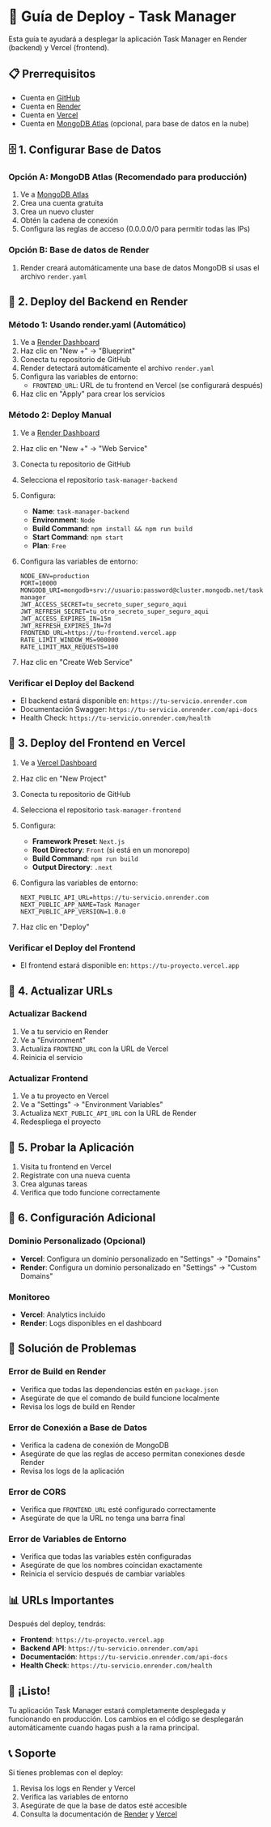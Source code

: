 # 🚀 Guía de Deploy - Task Manager

Esta guía te ayudará a desplegar la aplicación Task Manager en Render (backend) y Vercel (frontend).

## 📋 Prerrequisitos

- Cuenta en [GitHub](https://github.com)
- Cuenta en [Render](https://render.com)
- Cuenta en [Vercel](https://vercel.com)
- Cuenta en [MongoDB Atlas](https://www.mongodb.com/atlas) (opcional, para base de datos en la nube)

## 🗄️ 1. Configurar Base de Datos

### Opción A: MongoDB Atlas (Recomendado para producción)
1. Ve a [MongoDB Atlas](https://www.mongodb.com/atlas)
2. Crea una cuenta gratuita
3. Crea un nuevo cluster
4. Obtén la cadena de conexión
5. Configura las reglas de acceso (0.0.0.0/0 para permitir todas las IPs)

### Opción B: Base de datos de Render
1. Render creará automáticamente una base de datos MongoDB si usas el archivo `render.yaml`

## 🔧 2. Deploy del Backend en Render

### Método 1: Usando render.yaml (Automático)
1. Ve a [Render Dashboard](https://dashboard.render.com)
2. Haz clic en "New +" → "Blueprint"
3. Conecta tu repositorio de GitHub
4. Render detectará automáticamente el archivo `render.yaml`
5. Configura las variables de entorno:
   - `FRONTEND_URL`: URL de tu frontend en Vercel (se configurará después)
6. Haz clic en "Apply" para crear los servicios

### Método 2: Deploy Manual
1. Ve a [Render Dashboard](https://dashboard.render.com)
2. Haz clic en "New +" → "Web Service"
3. Conecta tu repositorio de GitHub
4. Selecciona el repositorio `task-manager-backend`
5. Configura:
   - **Name**: `task-manager-backend`
   - **Environment**: `Node`
   - **Build Command**: `npm install && npm run build`
   - **Start Command**: `npm start`
   - **Plan**: `Free`

6. Configura las variables de entorno:
   ```
   NODE_ENV=production
   PORT=10000
   MONGODB_URI=mongodb+srv://usuario:password@cluster.mongodb.net/task-manager
   JWT_ACCESS_SECRET=tu_secreto_super_seguro_aqui
   JWT_REFRESH_SECRET=tu_otro_secreto_super_seguro_aqui
   JWT_ACCESS_EXPIRES_IN=15m
   JWT_REFRESH_EXPIRES_IN=7d
   FRONTEND_URL=https://tu-frontend.vercel.app
   RATE_LIMIT_WINDOW_MS=900000
   RATE_LIMIT_MAX_REQUESTS=100
   ```

7. Haz clic en "Create Web Service"

### Verificar el Deploy del Backend
- El backend estará disponible en: `https://tu-servicio.onrender.com`
- Documentación Swagger: `https://tu-servicio.onrender.com/api-docs`
- Health Check: `https://tu-servicio.onrender.com/health`

## 🎨 3. Deploy del Frontend en Vercel

1. Ve a [Vercel Dashboard](https://vercel.com/dashboard)
2. Haz clic en "New Project"
3. Conecta tu repositorio de GitHub
4. Selecciona el repositorio `task-manager-frontend`
5. Configura:
   - **Framework Preset**: `Next.js`
   - **Root Directory**: `Front` (si está en un monorepo)
   - **Build Command**: `npm run build`
   - **Output Directory**: `.next`

6. Configura las variables de entorno:
   ```
   NEXT_PUBLIC_API_URL=https://tu-servicio.onrender.com
   NEXT_PUBLIC_APP_NAME=Task Manager
   NEXT_PUBLIC_APP_VERSION=1.0.0
   ```

7. Haz clic en "Deploy"

### Verificar el Deploy del Frontend
- El frontend estará disponible en: `https://tu-proyecto.vercel.app`

## 🔄 4. Actualizar URLs

### Actualizar Backend
1. Ve a tu servicio en Render
2. Ve a "Environment"
3. Actualiza `FRONTEND_URL` con la URL de Vercel
4. Reinicia el servicio

### Actualizar Frontend
1. Ve a tu proyecto en Vercel
2. Ve a "Settings" → "Environment Variables"
3. Actualiza `NEXT_PUBLIC_API_URL` con la URL de Render
4. Redespliega el proyecto

## 🧪 5. Probar la Aplicación

1. Visita tu frontend en Vercel
2. Regístrate con una nueva cuenta
3. Crea algunas tareas
4. Verifica que todo funcione correctamente

## 🔧 6. Configuración Adicional

### Dominio Personalizado (Opcional)
- **Vercel**: Configura un dominio personalizado en "Settings" → "Domains"
- **Render**: Configura un dominio personalizado en "Settings" → "Custom Domains"

### Monitoreo
- **Vercel**: Analytics incluido
- **Render**: Logs disponibles en el dashboard

## 🚨 Solución de Problemas

### Error de Build en Render
- Verifica que todas las dependencias estén en `package.json`
- Asegúrate de que el comando de build funcione localmente
- Revisa los logs de build en Render

### Error de Conexión a Base de Datos
- Verifica la cadena de conexión de MongoDB
- Asegúrate de que las reglas de acceso permitan conexiones desde Render
- Revisa los logs de la aplicación

### Error de CORS
- Verifica que `FRONTEND_URL` esté configurado correctamente
- Asegúrate de que la URL no tenga una barra final

### Error de Variables de Entorno
- Verifica que todas las variables estén configuradas
- Asegúrate de que los nombres coincidan exactamente
- Reinicia el servicio después de cambiar variables

## 📊 URLs Importantes

Después del deploy, tendrás:
- **Frontend**: `https://tu-proyecto.vercel.app`
- **Backend API**: `https://tu-servicio.onrender.com/api`
- **Documentación**: `https://tu-servicio.onrender.com/api-docs`
- **Health Check**: `https://tu-servicio.onrender.com/health`

## 🎉 ¡Listo!

Tu aplicación Task Manager estará completamente desplegada y funcionando en producción. Los cambios en el código se desplegarán automáticamente cuando hagas push a la rama principal.

## 📞 Soporte

Si tienes problemas con el deploy:
1. Revisa los logs en Render y Vercel
2. Verifica las variables de entorno
3. Asegúrate de que la base de datos esté accesible
4. Consulta la documentación de [Render](https://render.com/docs) y [Vercel](https://vercel.com/docs)
